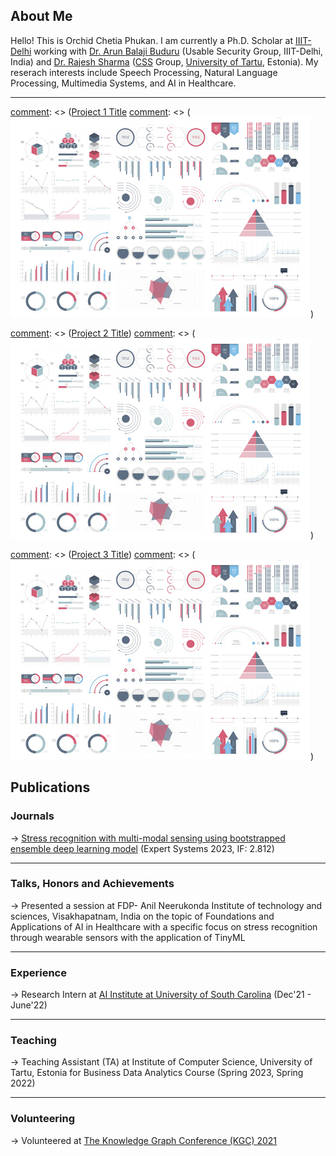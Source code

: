 
## About Me

Hello! This is Orchid Chetia Phukan. I am currently a Ph.D. Scholar at <a href="https://iiitd.ac.in/">IIIT-Delhi</a> working with  <a href="http://faculty.iiitd.ac.in/~arunb/">Dr. Arun Balaji Buduru</a> (Usable Security Group, IIIT-Delhi, India) and <a href="https://rajeshsharma.cs.ut.ee/">Dr. Rajesh Sharma</a> (<a href="https://css.cs.ut.ee/people.html/">CSS</a> Group, <a href="https://ut.ee/en"> University of Tartu</a>, Estonia).
My reserach interests include Speech Processing, Natural Language Processing, Multimedia Systems, and AI in Healthcare.


---

[comment]: <> (### Projects)

[comment]: <> ([Project 1 Title](/sample_page)
[comment]: <> (<img src="images/dummy_thumbnail.jpg?raw=true"/>)

[comment]: <> (---)
[comment]: <> ([Project 2 Title](/pdf/sample_presentation.pdf))
[comment]: <> (<img src="images/dummy_thumbnail.jpg?raw=true"/>)

[comment]: <> (---)
[comment]: <> ([Project 3 Title](http://example.com/))
[comment]: <> (<img src="images/dummy_thumbnail.jpg?raw=true"/>)

[comment]: <> (---)

## Publications

### Journals

-> <a href="https://onlinelibrary.wiley.com/doi/abs/10.1111/exsy.13239">Stress recognition with multi-modal sensing using bootstrapped ensemble deep learning model</a> (Expert Systems 2023, IF: 2.812)

---

### Talks, Honors and Achievements

-> Presented a session at FDP- Anil Neerukonda Institute of technology and sciences, Visakhapatnam, India on the topic of Foundations and Applications of AI in Healthcare with a specific focus on stress recognition through wearable sensors with the application of TinyML

---

### Experience

-> Research Intern at <a href="https://aiisc.ai/">AI Institute at University of South Carolina</a>  (Dec'21 - June'22)

---

### Teaching

-> Teaching Assistant (TA) at Institute of Computer Science, University of Tartu, Estonia for Business Data Analytics Course (Spring 2023, Spring 2022)

---

### Volunteering

-> Volunteered at  <a href="https://www.knowledgegraph.tech/kgc2021/">The Knowledge Graph Conference (KGC) 2021</a>



